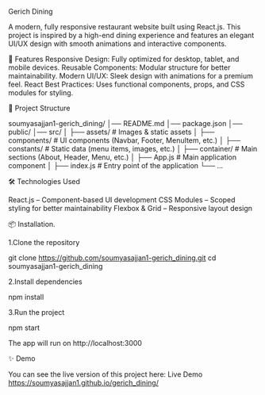 Gerich Dining

A modern, fully responsive restaurant website built using React.js. This project is inspired by a high-end dining experience and features an elegant UI/UX design with smooth animations and interactive components.


🚀 Features
Responsive Design: Fully optimized for desktop, tablet, and mobile devices.
Reusable Components: Modular structure for better maintainability.
Modern UI/UX: Sleek design with animations for a premium feel.
React Best Practices: Uses functional components, props, and CSS modules for styling.


📂 Project Structure

soumyasajjan1-gerich_dining/
│── README.md
│── package.json
│── public/
│── src/
│   ├── assets/            # Images & static assets
│   ├── components/        # UI components (Navbar, Footer, MenuItem, etc.)
│   ├── constants/         # Static data (menu items, images, etc.)
│   ├── container/         # Main sections (About, Header, Menu, etc.)
│   ├── App.js             # Main application component
│   ├── index.js           # Entry point of the application
└── ...



🛠️ Technologies Used

React.js – Component-based UI development
CSS Modules – Scoped styling for better maintainability
Flexbox & Grid – Responsive layout design


📦 Installation.

1.Clone the repository

git clone https://github.com/soumyasajjan1-gerich_dining.git
cd soumyasajjan1-gerich_dining

2.Install dependencies

npm install

3.Run the project

npm start

The app will run on http://localhost:3000


✨ Demo

You can see the live version of this project here: Live Demo   https://soumyasajjan1.github.io/gerich_dining/
